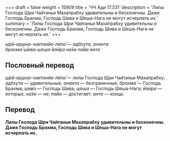 +++
draft = false
weight = 15909
title = 'ЧЧ Ади 17.331'
description = 'Лилы Господа Шри Чайтаньи Махапрабху удивительны и бесконечны. Даже Господь Брахма, Господь Шива и Шеша-Нага не могут исчерпать их.'
summary = 'Лилы Господа Шри Чайтаньи Махапрабху удивительны и бесконечны. Даже Господь Брахма, Господь Шива и Шеша-Нага не могут исчерпать их.'
+++

_ш́рӣ-кр̣шн̣а-чаитанйа-лӣла̄ — адбхута, ананта  
брахма̄-ш́ива-ш́еша йа̄н̇ра на̄хи па̄йа анта_

## Пословный перевод

_ш́рӣ_\-_кр̣шн̣а_\-_чаитанйа_\-_лӣла̄_ — _лилы_ Господа Шри Чайтаньи Махапрабху; _адбхута_ — удивительные; _ананта_ — безграничные; _брахма̄_ — Господь Брахма; _ш́ива_ — Господь Шива; _ш́еша_ — Господь Шеша-Нага; _йа̄н̇ра_ — которых; _на̄хи_ — не; _па̄йа_ — достигает; _анта_ — конца.

## Перевод

**Лилы Господа Шри Чайтаньи Махапрабху удивительны и бесконечны. Даже Господь Брахма, Господь Шива и Шеша-Нага не могут исчерпать их.**
